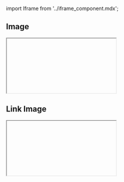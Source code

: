 import Iframe from '../iframe_component.mdx';

## Image
<Iframe id='components-media-container-image--default' > </Iframe>

## Link Image
<Iframe id='components-media-container-image--link' > </Iframe>